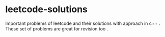 # leetcode-solutions
Important problems of leetcode and their solutions with approach in c++ . These set of problems are great for revision too  . 

